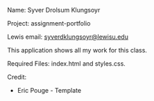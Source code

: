 Name: Syver Drolsum Klungsoyr

Project: assignment-portfolio

Lewis email: syverdklungsoyr@lewisu.edu

This application shows all my work for this class.

Required Files: index.html and styles.css.

Credit:
- Eric Pouge - Template